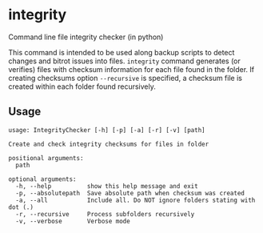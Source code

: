 # integrity
Command line file integrity checker (in python)

This command is intended to be used along backup scripts to detect changes and bitrot issues into files. ``integrity`` command generates (or verifies) files with checksum information for each file found in the folder. If creating checksums option ``--recursive`` is specified, a checksum file is created within each folder found recursively. 

## Usage

```
usage: IntegrityChecker [-h] [-p] [-a] [-r] [-v] [path]

Create and check integrity checksums for files in folder

positional arguments:
  path

optional arguments:
  -h, --help          show this help message and exit
  -p, --absolutepath  Save absolute path when checksum was created
  -a, --all           Include all. Do NOT ignore folders stating with dot (.)
  -r, --recursive     Process subfolders recursively
  -v, --verbose       Verbose mode
```


